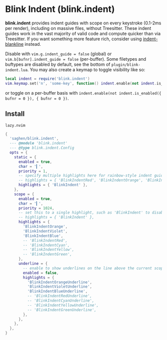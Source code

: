 # Blink Indent (blink.indent)

**blink.indent** provides indent guides with scope on every keystroke (0.1-2ms per render), including on massive files, without Treesitter. These indent guides work in the vast majority of valid code and compute quicker than via Treesitter. If you want something more feature rich, consider using [indent-blankline](https://github.com/lukas-reineke/indent-blankline.nvim) instead.

Disable with `vim.g.indent_guide = false` (global) or `vim.b[bufnr].indent_guide = false` (per-buffer). Some filetypes and buftypes are disabled by default, see the bottom of `plugin/blink-indent.lua`. You may also create a keymap to toggle visibility like so:

```lua
local indent = require('blink.indent')
vim.keymap.set('n', 'some-key', function() indent.enable(not indent.is_enabled()) end, { desc = 'Toggle indent guides' })
```

or toggle on a per-buffer basis with `indent.enable(not indent.is_enabled({ bufnr = 0 }), { bufnr = 0 })`.

## Install

`lazy.nvim`

```lua
{
  'saghen/blink.indent',
  --- @module 'blink.indent'
  --- @type blink.indent.Config
  opts = {
    static = {
      enabled = true,
      char = '▎',
      priority = 1,
      -- specify multiple highlights here for rainbow-style indent guides
      -- highlights = { 'BlinkIndentRed', 'BlinkIndentOrange', 'BlinkIndentYellow', 'BlinkIndentGreen', 'BlinkIndentViolet', 'BlinkIndentCyan' },
      highlights = { 'BlinkIndent' },
    },
    scope = {
      enabled = true,
      char = '▎',
      priority = 1024,
      -- set this to a single highlight, such as 'BlinkIndent' to disable rainbow-style indent guides
      -- highlights = { 'BlinkIndent' },
      highlights = {
        'BlinkIndentOrange',
        'BlinkIndentViolet',
        'BlinkIndentBlue',
        -- 'BlinkIndentRed',
        -- 'BlinkIndentCyan',
        -- 'BlinkIndentYellow',
        -- 'BlinkIndentGreen',
      },
      underline = {
        -- enable to show underlines on the line above the current scope
        enabled = false,
        highlights = {
          'BlinkIndentOrangeUnderline',
          'BlinkIndentVioletUnderline',
          'BlinkIndentBlueUnderline',
          -- 'BlinkIndentRedUnderline',
          -- 'BlinkIndentCyanUnderline',
          -- 'BlinkIndentYellowUnderline',
          -- 'BlinkIndentGreenUnderline',
        },
      },
    },
  },
}
